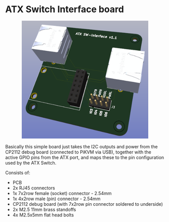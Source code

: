 # ATX Switch Interface board

 <p align="center">
    <img src="./Images/ATX_SW_Interface.png" alt="ATX Switch Interface board" width="400"/>
    </p>

Basically this simple board just takes the I2C outputs and power from the CP2112 debug board (connected to PiKVM via USB), together with the active GPIO pins from the ATX port, and maps these to the pin configuration used by the ATX Switch.

Consists of:

- PCB
- 2x RJ45 connectors
- 1x 7x2row female (socket) connector - 2.54mm
- 1x 4x2row male (pin) connector - 2.54mm
- CP2112 debug board (with 7x2row pin connector soldered to underside)
- 2x M2.5 11mm brass standoffs
- 4x M2.5x5mm flat head bolts

